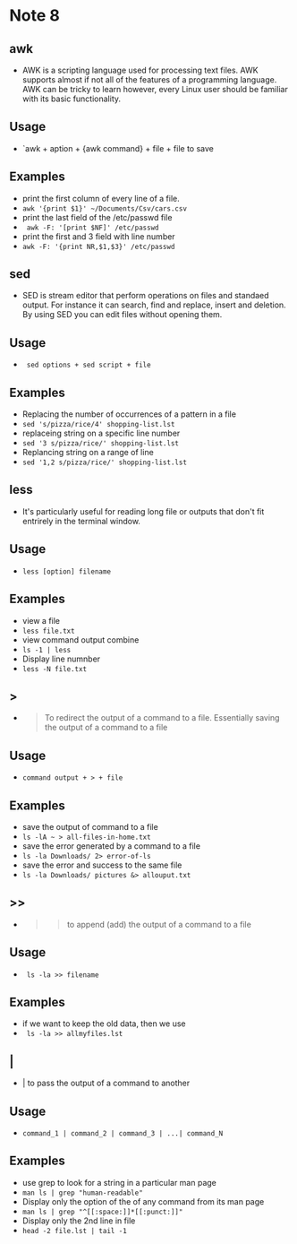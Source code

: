 # Note 8

## awk
* AWK is a scripting language used for processing text files. AWK supports almost if not all of the features of a programming language. AWK can be tricky to learn however, every Linux user should be familiar with its basic functionality.
## Usage
* `awk + aption + {awk command} + file + file to save
## Examples
* print the first column of every line of a file.
 * ` awk '{print $1}' ~/Documents/Csv/cars.csv `
* print the last field of the /etc/passwd file
 * ` awk -F: '[print $NF]' /etc/passwd`
* print the first and 3 field with line number
 * ` awk -F: '{print NR,$1,$3}' /etc/passwd `

## sed
* SED is stream editor that perform operations on files and standaed output. For instance it can search, find and replace, insert and deletion. By using SED you can edit files without opening them.
## Usage
* ` sed options + sed script + file`
## Examples
* Replacing the number of occurrences of a pattern in a file
 * `sed 's/pizza/rice/4' shopping-list.lst`
* replaceing string on a specific line number
 * `sed '3 s/pizza/rice/' shopping-list.lst`
* Replancing string on a range of line
 * `sed '1,2 s/pizza/rice/' shopping-list.lst`

## less
* It's particularly useful for reading long file or outputs that don't fit entrirely in the terminal window.
## Usage
* `less [option] filename`
## Examples
* view a file
 * `less file.txt`
* view command output combine 
 * `ls -1 | less`
* Display line numnber
 * `less -N file.txt`
## >
* > To redirect the output of a command to a file. Essentially saving the output of a command to a file
## Usage
* `command output + > + file`
## Examples
* save the output of command to a file
 * `ls -lA ~ > all-files-in-home.txt`
* save the error generated by a command to a file
 * `ls -la Downloads/ 2> error-of-ls`
* save the error and success to the same file
 *  `ls -la Downloads/ pictures &> allouput.txt`

## >>
* >> to append (add) the output of a command to a file
## Usage
* ` ls -la >> filename`
## Examples
* if we want to keep the old data, then we use 
 * ` ls -la >> allmyfiles.lst`
## |
* | to pass the output of a command to another
## Usage
* `command_1 | command_2 | command_3 | ...| command_N`
## Examples
* use grep to look for a string in a particular man page 
 * `man ls | grep "human-readable"`
* Display only the option of the of any command from its man page 
 * `man ls | grep "^[[:space:]]*[[:punct:]]"`
* Display only the 2nd line in file
 * `head -2 file.lst | tail -1`
